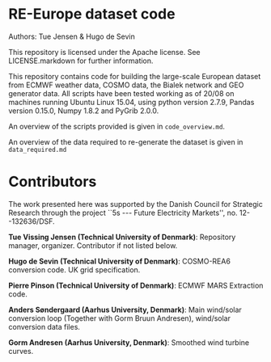 # RE-Europe dataset code

Authors: Tue Jensen & Hugo de Sevin

This repository is licensed under the Apache license. See LICENSE.markdown for further information.

This repository contains code for building the large-scale European dataset from ECMWF weather data, COSMO data,  the Bialek network and GEO generator data.
All scripts have been tested working as of 20/08 on machines running Ubuntu Linux 15.04, using python version 2.7.9, Pandas version 0.15.0, Numpy 1.8.2 and PyGrib 2.0.0.

An overview of the scripts provided is  given in `code_overview.md`.

An overview of the data required to re-generate the dataset is given in `data_required.md`

# Contributors

The work presented here was supported by the Danish Council for Strategic Research through the project ``5s --- Future Electricity Markets'', no. 12--132636/DSF.

**Tue Vissing Jensen (Technical University of Denmark)**: Repository manager, organizer. Contributor if not listed below.

**Hugo de Sevin (Technical University of Denmark)**: COSMO-REA6 conversion code. UK grid specification.

**Pierre Pinson (Technical University of Denmark)**: ECMWF MARS Extraction code.

**Anders Søndergaard (Aarhus University, Denmark)**: Main wind/solar conversion loop (Together with Gorm Bruun Andresen), wind/solar conversion data files.

**Gorm Andresen (Aarhus University, Denmark)**: Smoothed wind turbine curves.
